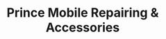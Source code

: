 ---
title: "Prince Mobile Repairing & Accessories"
url: /nagpur/prince-mobile-repairing-und-accessories/
shop: Handy
---
